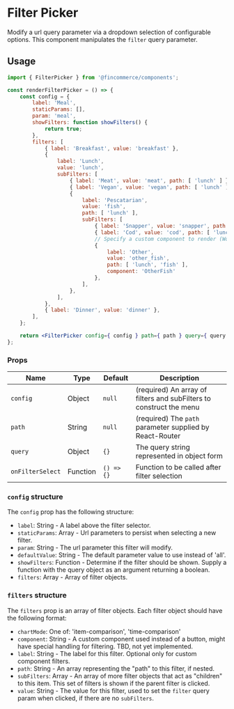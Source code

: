 Filter Picker
===

Modify a url query parameter via a dropdown selection of configurable options. This component manipulates the `filter` query parameter.

## Usage

```jsx
import { FilterPicker } from '@fincommerce/components';

const renderFilterPicker = () => {
	const config = {
		label: 'Meal',
		staticParams: [],
		param: 'meal',
		showFilters: function showFilters() {
			return true;
		},
		filters: [
			{ label: 'Breakfast', value: 'breakfast' },
			{
				label: 'Lunch',
				value: 'lunch',
				subFilters: [
					{ label: 'Meat', value: 'meat', path: [ 'lunch' ] },
					{ label: 'Vegan', value: 'vegan', path: [ 'lunch' ] },
					{ 
						label: 'Pescatarian',
						value: 'fish',
						path: [ 'lunch' ],
						subFilters: [
							{ label: 'Snapper', value: 'snapper', path: [ 'lunch', 'fish' ] },
							{ label: 'Cod', value: 'cod', path: [ 'lunch', 'fish' ] },
							// Specify a custom component to render (Work in Progress)
							{
								label: 'Other',
								value: 'other_fish',
								path: [ 'lunch', 'fish' ],
								component: 'OtherFish'
							},
						],
					},
				],
			},
			{ label: 'Dinner', value: 'dinner' },
		],
	};

	return <FilterPicker config={ config } path={ path } query={ query } />;
};
```

### Props

Name | Type | Default | Description
--- | --- | --- | ---
`config` | Object | `null` | (required) An array of filters and subFilters to construct the menu
`path` | String | `null` | (required) The `path` parameter supplied by React-Router
`query` | Object | `{}` | The query string represented in object form
`onFilterSelect` | Function | `() => {}` | Function to be called after filter selection

### `config` structure

The `config` prop has the following structure:

- `label`: String - A label above the filter selector.
- `staticParams`: Array - Url parameters to persist when selecting a new filter.
- `param`: String - The url parameter this filter will modify.
- `defaultValue`: String - The default parameter value to use instead of 'all'.
- `showFilters`: Function - Determine if the filter should be shown. Supply a function with the query object as an argument returning a boolean.
- `filters`: Array - Array of filter objects.

### `filters` structure

The `filters` prop is an array of filter objects. Each filter object should have the following format:

- `chartMode`: One of: 'item-comparison', 'time-comparison'
- `component`: String - A custom component used instead of a button, might have special handling for filtering. TBD, not yet implemented.
- `label`: String - The label for this filter. Optional only for custom component filters.
- `path`: String - An array representing the "path" to this filter, if nested.
- `subFilters`: Array - An array of more filter objects that act as "children" to this item. This set of filters is shown if the parent filter is clicked.
- `value`: String - The value for this filter, used to set the `filter` query param when clicked, if there are no `subFilters`.
